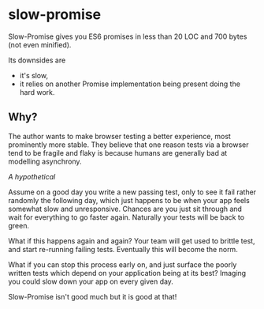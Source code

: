 # slow-promise
Slow-Promise gives you ES6 promises in less than 20 LOC and 700 bytes (not even minified).

Its downsides are

* it's slow,
* it relies on another Promise implementation being present doing the hard work.

## Why?

The author wants to make browser testing a better experience, most prominently
more stable. They believe that one reason tests via a browser tend to be fragile
and flaky is because humans are generally bad at modelling asynchrony.

*A hypothetical*

Assume on a good day you write a new passing test, only to see it fail rather
randomly the following day, which just happens to be when your app feels
somewhat slow and unresponsive. Chances are you just sit through and wait for
everything to go faster again. Naturally your tests will be back to green.

What if this happens again and again? Your team will get used to brittle test,
and start re-running failing tests. Eventually this will become the norm.

What if you can stop this process early on, and just surface the poorly written
tests which depend on your application being at its best? Imaging you could slow
down your app on every given day.

Slow-Promise isn't good much but it is good at that!
